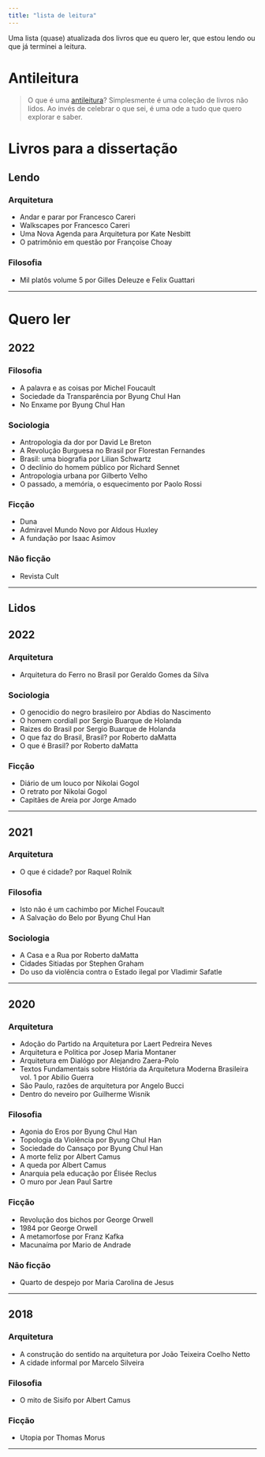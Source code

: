 ```yaml
---
title: "lista de leitura"
---
```

Uma lista (quase) atualizada dos livros que eu quero ler, que estou lendo ou que já terminei a leitura.

# Antileitura
> O que é uma [antileitura](https://nesslabs.com/antilibrary)? Simplesmente é uma coleção de livros não lidos. Ao invés de celebrar o que sei, é uma ode a tudo que quero explorar e saber.

# Livros para a dissertação
## Lendo
 ### Arquitetura
- Andar e parar por Francesco Careri
- Walkscapes por Francesco Careri
- Uma Nova Agenda para Arquitetura por Kate Nesbitt
- O patrimônio em questão por Françoise Choay

### Filosofia
- Mil platôs volume 5 por Gilles Deleuze e Felix Guattari

---
 # Quero ler
## 2022
### Filosofia
- A palavra e as coisas por Michel Foucault
- Sociedade da Transparência por Byung Chul Han
- No Enxame por Byung Chul Han

### Sociologia
- Antropologia da dor por David Le Breton
- A Revolução Burguesa no Brasil por Florestan Fernandes
- Brasil: uma biografia por Lilian Schwartz
- O declínio do homem público por Richard Sennet
- Antropologia urbana por Gilberto Velho
- O passado, a memória, o esquecimento por Paolo Rossi

 ### Ficção
 - Duna
 - Admiravel Mundo Novo por Aldous Huxley
 - A fundação por Isaac Asimov

### Não ficção
- Revista Cult
---
## Lidos
## 2022
### Arquitetura
- Arquitetura do Ferro no Brasil por Geraldo Gomes da Silva

### Sociologia
- O genocidio do negro brasileiro por Abdias do Nascimento
- O homem cordiall por Sergio Buarque de Holanda
- Raizes do Brasil por Sergio Buarque de Holanda
- O que faz do Brasil, Brasil? por Roberto daMatta
- O que é Brasil? por Roberto daMatta


### Ficção
- Diário de um louco por Nikolai Gogol
- O retrato por Nikolai Gogol
- Capitães de Areia por Jorge Amado
---
## 2021
### Arquitetura
- O que é cidade? por Raquel Rolnik

### Filosofia
- Isto não é um cachimbo por Michel Foucault
- A Salvação do Belo por Byung Chul Han

### Sociologia
- A Casa e a Rua por Roberto daMatta
- Cidades Sitiadas por Stephen Graham
- Do uso da violência contra o Estado ilegal por Vladimir Safatle
---
## 2020
### Arquitetura
- Adoção do Partido na Arquitetura por Laert Pedreira Neves
- Arquitetura e Politica por Josep Maria Montaner
- Arquitetura em Dialógo por Alejandro Zaera-Polo
- Textos Fundamentais sobre História da Arquitetura Moderna Brasileira vol. 1 por Abilio Guerra
- São Paulo, razões de arquitetura por Angelo Bucci
- Dentro do neveiro por Guilherme Wisnik

### Filosofia
- Agonia do Eros por Byung Chul Han
- Topologia da Violência por Byung Chul Han
- Sociedade do Cansaço por Byung Chul Han
- A morte feliz por Albert Camus
- A queda por Albert Camus
- Anarquia pela educação por Élisée Reclus
- O muro por Jean Paul Sartre

### Ficção
- Revolução dos bichos por George Orwell
- 1984 por George Orwell
- A metamorfose por Franz Kafka
- Macunaíma por Mario de Andrade

### Não ficção
- Quarto de despejo por Maria Carolina de Jesus
---
## 2018
### Arquitetura
- A construção do sentido na arquitetura por João Teixeira Coelho Netto
- A cidade informal por Marcelo Silveira

### Filosofia
- O mito de Sisifo por Albert Camus

### Ficção
- Utopia por Thomas Morus
---